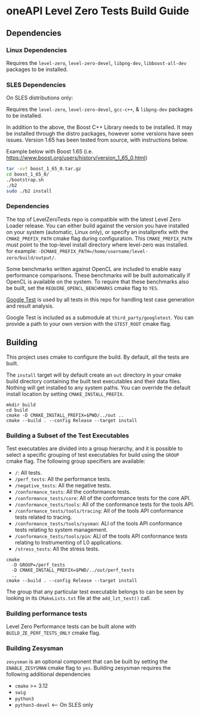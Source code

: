 # oneAPI Level Zero Tests Build Guide

## Dependencies

### Linux Dependencies
Requires the `level-zero`, `level-zero-devel`, `libpng-dev`, `libboost-all-dev` packages
to be installed.

### SLES Dependencies
On SLES distributions only:

Requires the `level-zero`, `level-zero-devel`, `gcc-c++`, & `libpng-dev`
packages to be installed.

In addition to the above, the Boost C++ Library needs to be installed.
It may be installed through the distro packages, however some versions
have seen issues. Version 1.65 has been tested from source, with
instructions below.

Example below with Boost 1.65 (i.e. https://www.boost.org/users/history/version_1_65_0.html)

```bash
tar -xvf boost_1_65_0.tar.gz
cd boost_1_65_0/
./bootstrap.sh
./b2
sudo ./b2 install
```

### Dependencies

The top of LevelZeroTests repo is compatible with the latest Level Zero Loader release. 
You can either build against the version you have installed on your system (automatic, Linux only), 
or specify an installprefix with the `CMAKE_PREFIX_PATH` cmake flag during configuration.
This `CMAKE_PREFIX_PATH` must point to the top-level install directory where level-zero was installed.
for example: `-DCMAKE_PREFIX_PATH=/home/username/level-zero/build/output/`.


Some benchmarks written against OpenCL are included to enable easy performance
comparisons. These benchmarks will be built automatically if OpenCL is available
on the system. To require that these benchmarks also be built, set the
`REQUIRE_OPENCL_BENCHMARKS` cmake flag to `YES`.

[Google Test](https://github.com/google/googletest) is used by all tests in this
repo for handling test case generation and result analysis.

Google Test is included as a submodule at `third_party/googletest`. You can
provide a path to your own version with the `GTEST_ROOT` cmake flag.

## Building

This project uses cmake to configure the build. By default, all the tests are
built.

The `install` target will by default create an `out` directory in your cmake
build directory containing the built test executables and their data files.
Nothing will get installed to any system paths. You can override the default
install location by setting `CMAKE_INSTALL_PREFIX`.

```
mkdir build
cd build
cmake -D CMAKE_INSTALL_PREFIX=$PWD/../out ..
cmake --build . --config Release --target install
```

### Building a Subset of the Test Executables

Test executables are divided into a group hierarchy, and it is possible to
select a specific grouping of test executables for build using the `GROUP`
cmake flag. The following group specifiers are available:

  - `/`: All tests.
  - `/perf_tests`: All the performance tests.
  - `/negative_tests`: All the negative tests.
  - `/conformance_tests`: All the conformance tests.
  - `/conformance_tests/core`: All of the conformance tests for the core API.
  - `/conformance_tests/tools`: All of the conformance tests for the tools API.
  - `/conformance_tests/tools/tracing`: All of the tools API conformance tests
    related to tracing.
  - `/conformance_tests/tools/sysman`: ALl of the tools API conformance tests
    relating to system management.
  - `/conformance_tests/tools/pin`: ALl of the tools API conformance tests
    relating to Instrumenting of L0 applications.
  - `/stress_tests`: All the stress tests.

```
cmake
  -D GROUP=/perf_tests
  -D CMAKE_INSTALL_PREFIX=$PWD/../out/perf_tests
  ..
cmake --build . --config Release --target install
```

The group that any particular test executable belongs to can be seen by looking
in its `CMakeLists.txt` file at the `add_lzt_test()` call.

### Building performance tests

Level Zero Performance tests can be built alone with `BUILD_ZE_PERF_TESTS_ONLY` cmake
flag.

### Building Zesysman

`zesysman` is an optional component that can be built by setting the `ENABLE_ZESYSMAN` 
cmake flag to `yes`. Building zesysman requires the following additional dependencies
  - `cmake` >= 3.12
  - `swig`
  - `python3`
  - `python3-devel` <-- On SLES only
